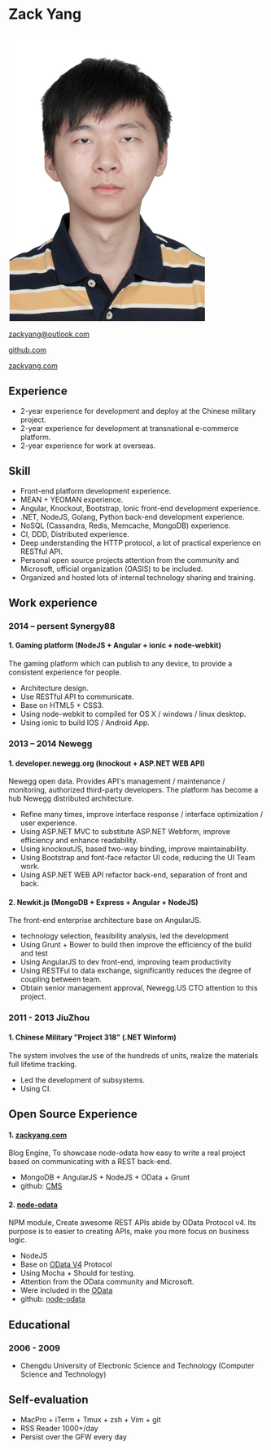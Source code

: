 # Zack Yang

![img](index.jpg)

[zackyang@outlook.com](mailto:zackyang@outlook.com)

[github.com](https://github.com/TossShinHwa)

[zackyang.com](https://zackyang.com)

## Experience

* 2-year experience for development and deploy at the Chinese military project.
* 2-year experience for development at transnational e-commerce platform.
* 2-year experience for work at overseas.


## Skill

* Front-end platform development experience.
* MEAN + YEOMAN experience.
* Angular, Knockout, Bootstrap, Ionic front-end development experience.
* .NET, NodeJS, Golang, Python back-end development experience.
* NoSQL (Cassandra, Redis, Memcache, MongoDB) experience.
* CI, DDD, Distributed experience.
* Deep understanding the HTTP protocol, a lot of practical experience on RESTful API.
* Personal open source projects attention from the community and Microsoft, official organization (OASIS) to be included.
* Organized and hosted lots of internal technology sharing and training.


## Work experience

### 2014 – persent Synergy88

#### 1. Gaming platform (NodeJS + Angular + ionic + node-webkit)

The gaming platform which can publish to any device, to provide a consistent experience  for people.

* Architecture design.
* Use RESTful API to communicate.
* Base on HTML5 + CSS3.
* Using node-webkit to compiled for OS X / windows / linux desktop.
* Using ionic to build IOS / Android App.

### 2013 – 2014 Newegg

#### 1. developer.newegg.org (knockout + ASP.NET WEB API)

Newegg open data. Provides API's management / maintenance / monitoring, authorized third-party developers. The platform has become a hub Newegg distributed architecture.

* Refine many times, improve interface response / interface optimization / user experience.
* Using ASP.NET MVC to substitute ASP.NET Webform, improve efficiency and enhance readability.
* Using knockoutJS, based two-way binding, improve maintainability.
* Using Bootstrap and font-face refactor UI code, reducing the UI Team work.
* Using ASP.NET WEB API refactor back-end, separation of front and back.

#### 2. Newkit.js (MongoDB + Express + Angular + NodeJS)

The front-end enterprise architecture base on AngularJS.

* technology selection, feasibility analysis, led the development
* Using Grunt + Bower to build then improve the efficiency of the build and test
* Using AngularJS to dev front-end, improving team productivity
* Using RESTFul to data exchange, significantly reduces the degree of coupling between team.
* Obtain senior management approval, Newegg.US CTO attention to this project.

### 2011 - 2013 JiuZhou

#### 1. Chinese Military "Project 318" (.NET Winform)

The system involves the use of the hundreds of units, realize the materials full lifetime tracking.

* Led the development of subsystems.
* Using CI.


## Open Source Experience

#### 1. [zackyang.com](http://zackyang.com)

Blog Engine, To showcase node-odata how easy to write a real project based on communicating with a REST back-end.

* MongoDB  + AngularJS + NodeJS + OData + Grunt
* github: [CMS](https://github.com/TossShinHwa/CMS)

#### 2. [node-odata](https://www.npmjs.org/package/node-odata)

NPM module, Create awesome REST APIs abide by OData Protocol v4. Its purpose is to easier to creating APIs, make you more focus on business logic.

* NodeJS
* Base on [OData V4](http://docs.oasis-open.org/odata/odata/v4.0/odata-v4.0-part1-protocol.html) Protocol
* Using Mocha + Should for testing.
* Attention from the OData community and Microsoft.
* Were included in the [OData](http://www.odata.org/libraries/)
* github: [node-odata](https://github.com/TossShinHwa/node-odata)


## Educational

### 2006 - 2009


* Chengdu University of Electronic Science and Technology (Computer Science and Technology)


## Self-evaluation

* MacPro + iTerm + Tmux + zsh + Vim + git
* RSS Reader 1000+/day
* Persist over the GFW every day
